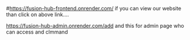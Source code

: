 #https://fusion-hub-frontend.onrender.com/
if you can view our website than click on above link....

https://fusion-hub-admin.onrender.com/add
and this for admin page who can access and clmmand
